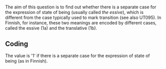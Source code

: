 # [](ParameterTable?__template__=property.md&property=Name#cldf:UT096)

The aim of this question is to find out whether there is a separate case for the expression of state of being (usually 
called *the essive*), which is different from the case typically used to mark transition (see also UT095). In Finnish, 
for instance, these two meanings are encoded by different cases, called the essive (1a) and the translative (1b).

[](ExampleTable?example_id=1a&with_internal_ref_link#cldf:UT095-2b)

[](ExampleTable?example_id=1b&with_internal_ref_link#cldf:UT095-2a)

## Coding

The value is '1' if there is a separate case for the expression of state of being (as in Finnish).
